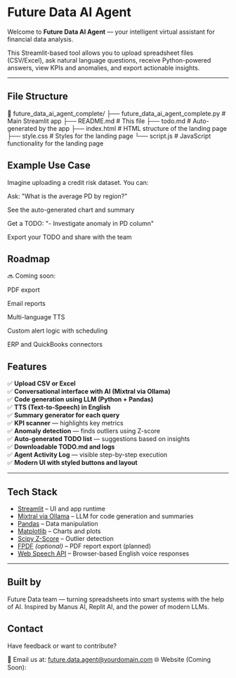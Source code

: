 # Future Data AI Agent

Welcome to **Future Data AI Agent** — your intelligent virtual assistant for financial data analysis.

This Streamlit-based tool allows you to upload spreadsheet files (CSV/Excel), ask natural language questions, receive Python-powered answers, view KPIs and anomalies, and export actionable insights.

---
## File Structure

📁 future_data_ai_agent_complete/ 
├── future_data_ai_agent_complete.py # Main Streamlit app 
├── README.md # This file 
├── todo.md # Auto-generated by the app 
├── index.html # HTML structure of the landing page 
├── style.css # Styles for the landing page 
└── script.js # JavaScript functionality for the landing page


## Example Use Case

Imagine uploading a credit risk dataset. You can:

Ask: "What is the average PD by region?"

See the auto-generated chart and summary

Get a TODO: "- Investigate anomaly in PD column"

Export your TODO and share with the team


## Roadmap
🔜 Coming soon:

PDF export

Email reports

Multi-language TTS

Custom alert logic with scheduling

ERP and QuickBooks connectors


##  Features

✅ **Upload CSV or Excel**  
✅ **Conversational interface with AI (Mixtral via Ollama)**  
✅ **Code generation using LLM (Python + Pandas)**  
✅ **TTS (Text-to-Speech) in English**  
✅ **Summary generator for each query**  
✅ **KPI scanner** — highlights key metrics  
✅ **Anomaly detection** — finds outliers using Z-score  
✅ **Auto-generated TODO list** — suggestions based on insights  
✅ **Downloadable TODO.md and logs**  
✅ **Agent Activity Log** — visible step-by-step execution  
✅ **Modern UI with styled buttons and layout**

---

##  Tech Stack

- [Streamlit](https://streamlit.io) – UI and app runtime  
- [Mixtral via Ollama](https://ollama.com/library/mixtral) – LLM for code generation and summaries  
- [Pandas](https://pandas.pydata.org) – Data manipulation  
- [Matplotlib](https://matplotlib.org) – Charts and plots  
- [Scipy Z-Score](https://docs.scipy.org/doc/scipy/) – Outlier detection  
- [FPDF](https://pyfpdf.github.io/fpdf2/) *(optional)* – PDF report export (planned)  
- [Web Speech API](https://developer.mozilla.org/en-US/docs/Web/API/SpeechSynthesis) – Browser-based English voice responses

---


## Built by
Future Data team — turning spreadsheets into smart systems with the help of AI.
Inspired by Manus AI, Replit AI, and the power of modern LLMs.


## Contact
Have feedback or want to contribute?

📧 Email us at: future.data.agent@yourdomain.com
🌐 Website (Coming Soon): 
